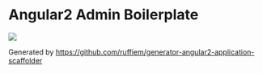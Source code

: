 Angular2 Admin Boilerplate
===

<img src="http://i.imgur.com/UyHlu7g.png" />

Generated by https://github.com/ruffiem/generator-angular2-application-scaffolder
